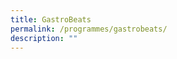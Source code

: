 ```yaml
---
title: GastroBeats
permalink: /programmes/gastrobeats/
description: ""
---
```

<p style="font-size:17px; line-height:40px">
</p>